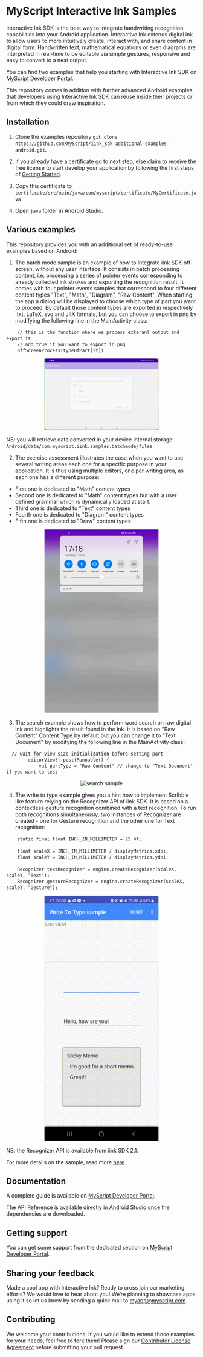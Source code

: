 # MyScript Interactive Ink Samples

Interactive Ink SDK is the best way to integrate handwriting recognition capabilities into your Android application. Interactive Ink extends digital ink to allow users to more intuitively create, interact with, and share content in digital form. Handwritten text, mathematical equations or even diagrams are interpreted in real-time to be editable via simple gestures, responsive and easy to convert to a neat output.

You can find two examples that help you starting with Interactive Ink SDK on [MyScript Developer Portal](https://developer.myscript.com/docs/interactive-ink/latest/android/).

This repository comes in addition with further advanced Android examples that developers using Interactive Ink SDK can reuse inside their projects or from which they could draw inspiration.

## Installation

1. Clone the examples repository `git clone https://github.com/MyScript/iink_sdk-additional-examples-android.git`.

2. If you already have a certificate go to next step, else claim to receive the free license to start develop your application by following the first steps of [Getting Started](https://developer.myscript.com/getting-started).

3. Copy this certificate to `certificate/src/main/java/com/myscript/certificate/MyCertificate.java`

4. Open `java` folder in Android Studio.

## Various examples

This repository provides you with an additional set of ready-to-use examples based on Android:

1. The batch mode sample is an example of how to integrate iink SDK off-screen, without any user interface. It consists in batch processing content, i.e. processing a series of pointer events corresponding to already collected ink strokes and exporting the recognition result. It comes with four pointer events samples that correspond to four different content types "Text", "Math", "Diagram", "Raw Content". When starting the app a dialog will be displayed to choose which type of part you want to proceed. By default those content types are exported in respectively .txt, LaTeX, svg and JIIX formats, but you can choose to export in png by modifying the following line in the MainActivity class:

~~~#!java
    // this is the function where we process exteranl output and export it
    // add true if you want to export in png
    offScreenProcess(typeOfPart[it])
~~~
<div align="center">
 <img src="batch.gif" alt="batch sample" width="302">
</div>

NB: you will retrieve data converted in your device internal storage: `Android/data/com.myscript.iink.samples.batchmode/files`

2. The exercise assessment illustrates the case when you want to use several writing areas each one for a specific purpose in your application. It is thus using multiple editors, one per writing area, as each one has a different purpose:
- First one is dedicated to "Math" content types
- Second one is dedicated to "Math" content types but with a user defined grammar which is dynamically loaded at start.
- Third one is dedicated to "Text" content types
- Fourth one is dedicated to "Diagram" content types
- Fifth one is dedicated to "Draw" content types

<div align="center">
 <img src="assessment.gif" alt="assessment sample" width="302">
</div>

3. The search example shows how to perform word search on raw digital ink and highlights the result found in the ink. it is based on "Raw Content" Content Type by default but you can change it to "Text Document" by modifying the following line in the MainActivity class:

~~~#!java
  // wait for view size initialization before setting part
        editorView!!.post(Runnable() {
            val partType = "Raw Content" // change to "Text Document" if you want to test
~~~
<div align="center">
 <img src="search-sample.gif" alt="search sample" width="302">
</div>

4. The write to type example gives you a hint how to implement Scribble like feature relying on the Recognizer API of iink SDK. It is based on a contextless gesture recognition combined with a text recognition.
To run both recognitions simultaneously, two instances of Recognizer are created - one for Gesture recognition and the other one for Text recognition:
~~~#!java
    static final float INCH_IN_MILLIMETER = 25.4f;

    float scaleX = INCH_IN_MILLIMETER / displayMetrics.xdpi;
    float scaleY = INCH_IN_MILLIMETER / displayMetrics.ydpi;

    Recognizer textRecognizer = engine.createRecognizer(scaleX, scaleY, "Text");
    Recognizer gestureRecognizer = engine.createRecognizer(scaleX, scaleY, "Gesture");
~~~

<div align="center">
 <img src="write-to-type.gif" alt="write to type sample" width="302">
</div>

NB: the Recognizer API is available from iink SDK 2.1.

For more details on the sample, read more [here](https://github.com/MyScript/interactive-ink-additional-examples-android/blob/master/java/samples/write-to-type/ReadMe.pdf). 

## Documentation

A complete guide is available on [MyScript Developer Portal](https://developer.myscript.com/docs/interactive-ink/latest/android/).

The API Reference is available directly in Android Studio once the dependencies are downloaded.

## Getting support

You can get some support from the dedicated section on [MyScript Developer Portal](https://developer.myscript.com/support/).

## Sharing your feedback

Made a cool app with Interactive Ink? Ready to cross join our marketing efforts? We would love to hear about you!
We’re planning to showcase apps using it so let us know by sending a quick mail to [myapp@myscript.com](mailto://myapp@myscript.com).

## Contributing

We welcome your contributions:
If you would like to extend those examples for your needs, feel free to fork them!
Please sign our [Contributor License Agreement](CONTRIBUTING.md) before submitting your pull request.